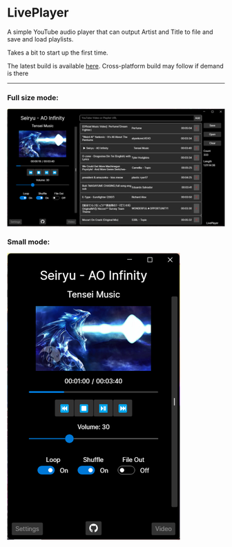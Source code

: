 # LivePlayer

A simple YouTube audio player that can output Artist and Title to file and save and load playlists.

Takes a bit to start up the first time.

The latest build is available [here](https://github.com/Sekoree/LivePlayer/releases/latest).
Cross-platform build may follow if demand is there 

---

### Full size mode:
![Full Size](Assets/Full.png)

### Small mode:
![Small](Assets/Half.png)